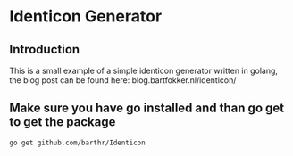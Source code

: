 # Identicon Generator


## Introduction

This is a small example of a simple identicon generator written in golang, the blog post can be found here: blog.bartfokker.nl/identicon/


## Make sure you have go installed and than go get to get the package
```
go get github.com/barthr/Identicon
```